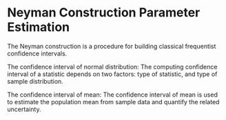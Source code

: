 # Neyman Construction Parameter Estimation
The Neyman construction is a procedure for building classical frequentist confidence intervals.

The confidence interval of normal distribution: The computing confidence interval of a statistic depends on two factors: type of statistic, and type of sample distribution.

The confidence interval of mean: The confidence interval of mean is used to estimate the population mean from sample data and quantify the related uncertainty.
